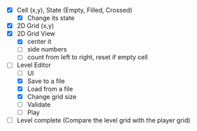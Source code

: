 ﻿- [x] Cell (x,y), State (Empty, Filled, Crossed)
    - [x] Change its state
- [x] 2D Grid (x,y)
- [x] 2D Grid View
  - [x] center it
  - [ ] side numbers
  - [ ] count from left to right, reset if empty cell

- [ ] Level Editor
  - [ ] UI
  - [x] Save to a file
  - [x] Load from a file
  - [x] Change grid size
  - [ ] Validate
  - [ ] Play

- [ ] Level complete (Compare the level grid with the player grid)